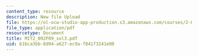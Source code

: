 ```yaml
---
content_type: resource
description: New file Upload
file: https://ol-ocw-studio-app-production.s3.amazonaws.com/courses/2-092-finite-element-analysis-of-solids-and-fluids-i-fall-2009/b1bca3bb8d94a627ec9af841f3241e00_MIT2_092F09_sol3.pdf
file_type: application/pdf
resourcetype: Document
title: MIT2_092F09_sol3.pdf
uid: b1bca3bb-8d94-a627-ec9a-f841f3241e00
---
```

